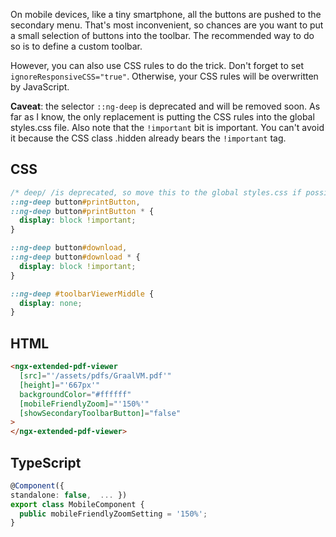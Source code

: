 On mobile devices, like a tiny smartphone, all the buttons are pushed to the secondary menu. That's most inconvenient, so chances are you want to put a small selection of buttons into the toolbar. The recommended way to do so is to define a custom toolbar.

However, you can also use CSS rules to do the trick. Don't forget to set `ignoreResponsiveCSS="true"`. Otherwise, your CSS rules will be overwritten by JavaScript.

**Caveat**: the selector `::ng-deep` is deprecated and will be removed soon. As far as I know, the only replacement is putting the CSS rules into the global styles.css file. Also note that the `!important` bit is important. You can't avoid it because the CSS class .hidden already bears the `!important` tag.

## CSS

```css
/* deep/ /is deprecated, so move this to the global styles.css if possible! */
::ng-deep button#printButton,
::ng-deep button#printButton * {
  display: block !important;
}

::ng-deep button#download,
::ng-deep button#download * {
  display: block !important;
}

::ng-deep #toolbarViewerMiddle {
  display: none;
}
```

## HTML

```html
<ngx-extended-pdf-viewer
  [src]="'/assets/pdfs/GraalVM.pdf'"
  [height]="'667px'"
  backgroundColor="#ffffff"
  [mobileFriendlyZoom]="'150%'"
  [showSecondaryToolbarButton]="false"
>
</ngx-extended-pdf-viewer>
```

## TypeScript

```typescript
@Component({
standalone: false,  ... })
export class MobileComponent {
  public mobileFriendlyZoomSetting = '150%';
}
```
